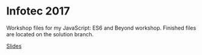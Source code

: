 # Infotec 2017

Workshop files for my JavaScript: ES6 and Beyond workshop. Finished files are located on the solution branch. 

[Slides](https://slides.com/dtauer/infotec2017-javascript)
